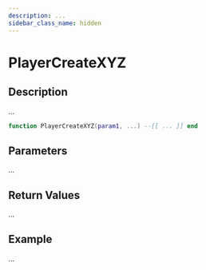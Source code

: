 ```yaml
---
description: ...
sidebar_class_name: hidden
---
```


# PlayerCreateXYZ

## Description

...

```lua
function PlayerCreateXYZ(param1, ...) --[[ ... ]] end
```

## Parameters

...

## Return Values

...

## Example

...

